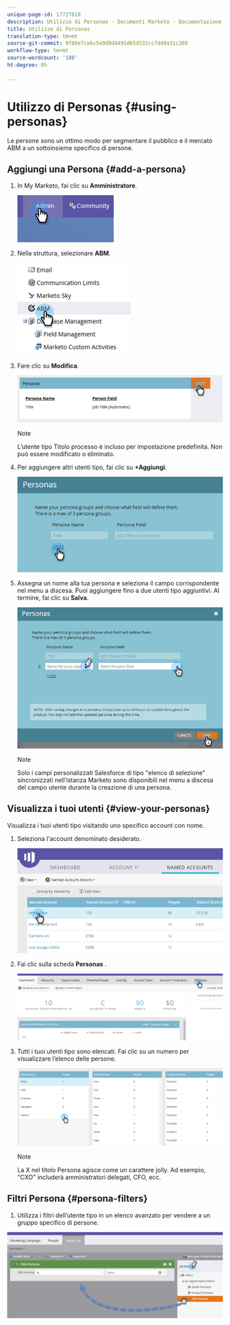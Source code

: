 ```yaml
---
unique-page-id: 17727818
description: Utilizzo di Personas - Documenti Marketo - Documentazione del prodotto
title: Utilizzo di Personas
translation-type: tm+mt
source-git-commit: 9f88e7cebc5e9d0d4491d65d332ccfdd9a31c395
workflow-type: tm+mt
source-wordcount: '188'
ht-degree: 0%

---
```



# Utilizzo di Personas {#using-personas}

Le persone sono un ottimo modo per segmentare il pubblico e il mercato ABM a un sottoinsieme specifico di persone.

## Aggiungi una Persona {#add-a-persona}

1. In My Marketo, fai clic su **Amministratore**.

   ![](assets/one.png)

1. Nella struttura, selezionare **ABM**.

   ![](assets/two.png)

1. Fare clic su **Modifica**.

   ![](assets/three.png)

   >[!NOTE]
   >
   >L’utente tipo Titolo processo è incluso per impostazione predefinita. Non può essere modificato o eliminato.

1. Per aggiungere altri utenti tipo, fai clic su **+Aggiungi**.

   ![](assets/four.png)

1. Assegna un nome alla tua persona e seleziona il campo corrispondente nel menu a discesa. Puoi aggiungere fino a due utenti tipo aggiuntivi. Al termine, fai clic su **Salva**.

   ![](assets/five.png)

   >[!NOTE]
   >
   >Solo i campi personalizzati Salesforce di tipo &quot;elenco di selezione&quot; sincronizzati nell’istanza Marketo sono disponibili nel menu a discesa del campo utente durante la creazione di una persona.

## Visualizza i tuoi utenti {#view-your-personas}

Visualizza i tuoi utenti tipo visitando uno specifico account con nome.

1. Seleziona l&#39;account denominato desiderato.

   ![](assets/one-a.png)

1. Fai clic sulla scheda **Personas** .

   ![](assets/two-a.png)

1. Tutti i tuoi utenti tipo sono elencati. Fai clic su un numero per visualizzare l’elenco delle persone.

   ![](assets/three-a.png)

   >[!NOTE]
   >
   >La X nel titolo Persona agisce come un carattere jolly. Ad esempio, &quot;CXO&quot; includerà amministratori delegati, CFO, ecc.

## Filtri Persona {#persona-filters}

1. Utilizza i filtri dell’utente tipo in un elenco avanzato per vendere a un gruppo specifico di persone.

![](assets/one-b.png)
